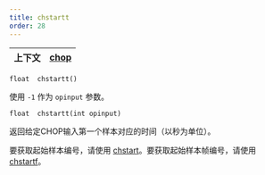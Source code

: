 ```yaml
---
title: chstartt
order: 28
---
```

| 上下文 | [chop](../contexts/chop.html) |
| --- | --- |

`float  chstartt()`

使用 `-1` 作为 `opinput` 参数。

`float  chstartt(int opinput)`

返回给定CHOP输入第一个样本对应的时间（以秒为单位）。

要获取起始样本编号，请使用 [chstart](/zh-cn/houdini-vex/chop/chstart "返回指定输入的起始样本")。要获取起始样本帧编号，请使用 [chstartf](/zh-cn/houdini-vex/chop/chstartf "返回指定输入的第一个样本对应的帧")。
